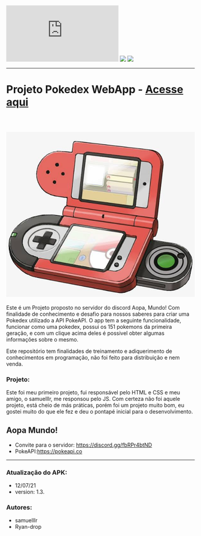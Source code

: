 ![GitHub repo size](https://img.shields.io/github/repo-size/Ryan-drop/Pokedex.rs?color=red)
<img src="https://img.shields.io/badge/version-1.3-red"/>
<img src="https://img.shields.io/badge/API-PokeAPI-orange"/>

---

# Projeto Pokedex WebApp - <a href="https://first-project-pokedex-rs.netlify.app/">Acesse aqui</a></p>

</div>
<br/><br/>
<img src="Img-readme.jpeg"/>
<br/><br/>
Este é um Projeto proposto no servidor do discord Aopa, Mundo! Com finalidade de conhecimento e desafio para nossos saberes para criar uma Pokedex utilizado a API PokeAPI. O app tem a seguinte funcionalidade, funcionar como uma pokedex, possui os 151 pokemons da primeira geração, e com um clique acima deles é possivel obter algumas informações sobre o mesmo.

Este repositório tem finalidades de treinamento e adiquerimento de conhecimentos em programação, não foi feito para distribuição e nem venda.

### Projeto:

Este foi meu primeiro projeto, fui responsável pelo HTML e CSS e meu amigo, o samuelllr, me responsou pelo JS. Com certeza não foi aquele projeto, está cheio de más práticas, porém foi um projeto muito bom, eu gostei muito do que ele fez e deu o pontapé inicial para o desenvolvimento.

## Aopa Mundo!

- Convite para o servidor: https://discord.gg/fbRPr4btND
- PokeAPI:https://pokeapi.co

---

### Atualização do APK:

- 12/07/21
- version: 1.3.

### Autores:

- samuelllr
- Ryan-drop
